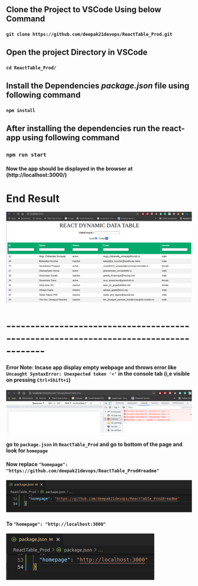 ## Clone the Project to VSCode Using below Command

#### `git clone https://github.com/deepak21devops/ReactTable_Prod.git`

## Open the project Directory in VSCode

#### `cd ReactTable_Prod/`

## Install the Dependencies *package.json* file using following command
#### `npm install`

## After installing the dependencies run the react-app using following command

### `npm run start`

#### Now the app should be displayed in the browser at (http://localhost:3000/)

# End Result

![Error Message](https://github.com/deepak21devops/ReactTable_Prod/blob/main/finalResult.png)





# ------------------------------------------------------------------------------------


#### Error Note: Incase app display empty webpage and throws error like `Uncaught SyntaxError: Unexpected token '<'` in the console tab (i,e visible on pressing `Ctrl+Shift+i`)  

![Error Message](https://github.com/deepak21devops/ReactTable_Prod/blob/main/Error_1.png)


#### go to `package.json` in `ReactTable_Prod` and go to bottom of the page and look for `homepage`

#### Now replace  `"homepage": "https://github.com/deepak21devops/ReactTable_Prod#readme"`

![Before Error](https://github.com/deepak21devops/ReactTable_Prod/blob/main/before.png)

#### To `"homepage": "http://localhost:3000"`
![After Error](https://github.com/deepak21devops/ReactTable_Prod/blob/main/After.png)





